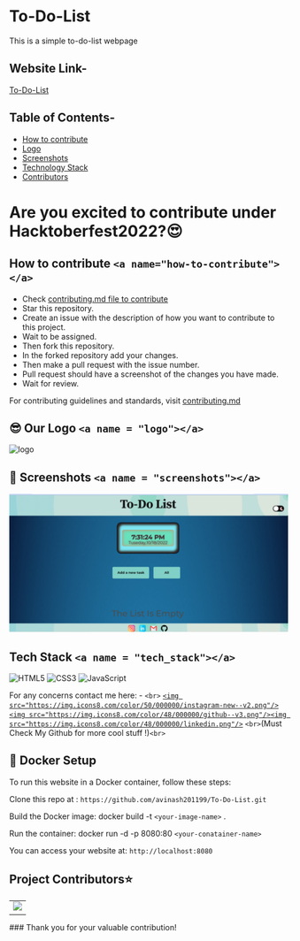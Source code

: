 # To-Do-List

This is a simple to-do-list webpage

## Website Link-

 [To-Do-List](https://avinash201199.github.io/To-Do-List/)

## Table of Contents-

- [How to contribute](#how-to-contribute)
- [Logo](#logo)
- [Screenshots](#screenshots)
- [Technology Stack](#tech_stack)
- [Contributors](#contributors)

# Are you excited to contribute under Hacktoberfest2022?😍

## How to contribute `<a name="how-to-contribute"></a>`

- Check [contributing.md file to contribute](https://github.com/avinash201199/To-Do-List/blob/main/CONTRIBUTING.md)
- Star this repository.
- Create an issue with the description of how you want to contribute to this project.
- Wait to be assigned.
- Then fork this repository.
- In the forked repository add your changes.
- Then make a pull request with the issue number.
- Pull request should have a screenshot of the changes you have made.
- Wait for review.

For contributing guidelines and standards, visit [contributing.md](https://github.com/avinash201199/To-Do-List/blob/main/CONTRIBUTING.md)

## 😎 Our Logo `<a name = "logo"></a>`

<img src="./assets/images/logo.png" width=150px height=140px alt="logo">

## 📸 Screenshots `<a name = "screenshots"></a>`

![homepage](./assets/images/homepage.png)

## Tech Stack `<a name = "tech_stack"></a>`

<img alt="HTML5" src="https://img.shields.io/badge/html5-%23fca9ae.svg?style=for-the-badge&logo=html5&logoColor=140200"/>
<img alt="CSS3" src="https://img.shields.io/badge/css3-%23ffd2ce.svg?style=for-the-badge&logo=css3&logoColor=140200"/>
<img alt="JavaScript" src="https://img.shields.io/badge/javascript-%23e4626b.svg?style=for-the-badge&logo=javascript&logoColor=%23F7DF1E"/>

For any concerns contact me here: - `<br>`
[`<img src="https://img.icons8.com/color/50/000000/instagram-new--v2.png"/>`](https://www.instagram.com/lets__code/) [`<img src="https://img.icons8.com/color/48/000000/github--v3.png"/>`](https://github.com/avinash201199)[`<img src="https://img.icons8.com/color/48/000000/linkedin.png"/>`](https://www.linkedin.com/in/avinash-singh-071b79175/)
`<br>`(Must Check My Github for more cool stuff !)`<br>`

## 🐳 Docker Setup

To run this website in a Docker container, follow these steps:

Clone this repo at : `https://github.com/avinash201199/To-Do-List.git`

Build the Docker image: docker build -t `<your-image-name>` .

Run the container: docker run -d -p 8080:80 `<your-conatainer-name>`

You can access your website at: `http://localhost:8080`

<h2>Project Contributors⭐</h2>
<a name = "contributors"></a>
<table align="center">
<tr>
<td>
<a href="https://github.com/avinash201199/To-Do-List/graphs/contributors" align="center">
  <img src="https://contrib.rocks/image?repo=avinash201199/To-Do-List" /> 
</a>
</td>
</tr>
</table>
### Thank you for your valuable contribution!
